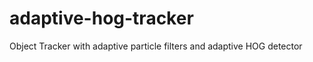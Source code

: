 adaptive-hog-tracker
====================

Object Tracker with adaptive particle filters and adaptive HOG detector
